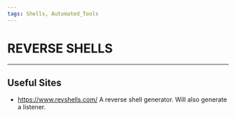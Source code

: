 ```yaml
---
tags: Shells, Automated_Tools
---
```

# REVERSE SHELLS
***
## Useful Sites
- https://www.revshells.com/
	  A reverse shell generator.
	  Will also generate a listener.
